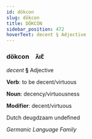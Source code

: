 ```yaml
---
id: dökcon
slug: dökcon
title: DÖKCON
sidebar_position: 472
hoverText: decent § Adjective
---
```


### dökcon&emsp;<span kind="abugida">ʌ̑ıꞇ̃</span>

*decent* **§** Adjective

**Verb**: to be decent/virtuous

**Noun**: decency/virtuousness

**Modifier**: decent/virtuous

Dutch deugdzaam undefined

*Germanic Language Family*